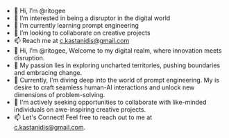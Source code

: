 - 👋 Hi, I’m @ritogee
- 👀 I’m interested in being a disruptor in the digital world
- 🌱 I’m currently learning prompt engineering
- 💞️ I’m looking to collaborate on creative projects
- 📫 Reach me at c.kastanidis@gmail.com
- 👋 Hi, I’m @ritogee, Welcome to my digital realm, where innovation meets disruption.
- 👀 My passion lies in exploring uncharted territories, pushing boundaries and embracing change.
- 🌱 Currently, I'm diving deep into the world of prompt engineering. My is desire to craft seamless human-AI interactions and unlock new dimensions of problem-solving.
- 💞️ I'm actively seeking opportunities to collaborate with like-minded individuals on awe-inspiring creative projects. 
- 📫 Let's Connect! Feel free to reach out to me at c.kastanidis@gmail.com.
